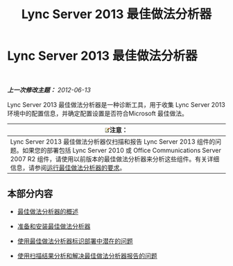 ﻿---
title: Lync Server 2013 最佳做法分析器
TOCTitle: Lync Server 2013 最佳做法分析器
ms:assetid: 3124be9d-ad21-4a70-9c21-d2fc1adb3386
ms:mtpsurl: https://technet.microsoft.com/zh-cn/library/Gg558584(v=OCS.15)
ms:contentKeyID: 49312412
ms.date: 05/19/2016
mtps_version: v=OCS.15
ms.translationtype: HT
---

# Lync Server 2013 最佳做法分析器

 

_**上一次修改主题：** 2012-06-13_

Lync Server 2013 最佳做法分析器是一种诊断工具，用于收集 Lync Server 2013 环境中的配置信息，并确定配置设置是否符合Microsoft 最佳做法。

<table>
<thead>
<tr class="header">
<th><img src="images/Dn783119.note(OCS.15).gif" title="note" alt="note" />注意：</th>
</tr>
</thead>
<tbody>
<tr class="odd">
<td>Lync Server 2013 最佳做法分析器仅扫描和报告 Lync Server 2013 组件的问题。如果您的部署包括 Lync Server 2010 或 Office Communications Server 2007 R2 组件，请使用以前版本的最佳做法分析器来分析这些组件。有关详细信息，请参阅<a href="lync-server-2013-requirements-for-running-best-practices-analyzer.md">运行最佳做法分析器的要求</a>。</td>
</tr>
</tbody>
</table>


## 本部分内容

  - [最佳做法分析器的概述](lync-server-2013-overview-of-best-practices-analyzer.md)

  - [准备和安装最佳做法分析器](lync-server-2013-preparing-for-and-installing-best-practices-analyzer.md)

  - [使用最佳做法分析器标识部署中潜在的问题](lync-server-2013-using-best-practices-analyzer-to-identify-potential-issues-in-your-deployment.md)

  - [使用扫描结果分析和解决最佳做法分析器报告的问题](lync-server-2013-using-scan-results-to-analyze-and-resolve-issues-reported-by-best-practices-analyzer.md)

